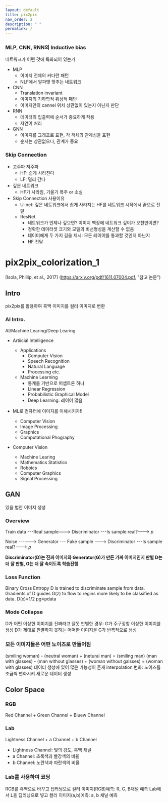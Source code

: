 ```yaml
---
layout: default
title: pix2pix
nav_order: 2
description: " "
permalink: /
---
```



### MLP, CNN, RNN의 Inductive bias
네트워크가 어떤 것에 특화되어 있는가
- MLP
  - 이미지 전체의 커다란 패턴
  - NLF에서 알파벳 맞추는 네트워크
- CNN
  - Translation invariant
  - 이미지의 기하학적 위상적 패턴
  - 이미지안의 cannel 위치 상관없이 있는지 아닌지 판단
- RNN
  - 데이터의 입출력에 순서가 중요하게 작용
  - 자연어 처리
- GNN
  - 이미지를 그래프로 표현, 각 객체의 관계성을 표현
  - 순서는 상관없으나, 관계가 중요  

### Skip Connection
- 고주파 저주파
  - HF: 쉽게 사라진다
  - LF: 멀리 간다
- 깊은 네트워크
  - HF가 사라짐, 기울기 폭주 or 소실
- Skip Connection 사용이유
  - U-net: 깊은 네트워크에서 쉽게 사라지는 HF를 네트워크 시작에서 끝으로 전달
  - ResNet
    - 네트워크가 언제나 깊으면? 이미지 백장에 네트워크 깊이가 오천만이면? 
    - 정확한 데이터셋 크기와 모델의 비선형성을 계산할 수 없음
    - 데이터에게 두 가지 길을 제시: 모든 레이어를 통과할 것인지 아닌지
    - HF 전달


# pix2pix_colorization_1
[Isola, Phillip, et al., 2017] (https://arxiv.org/pdf/1611.07004.pdf, "참고 논문")

## Intro
pix2pix를 활용하여 흑백 이미지를 컬러 이미지로 변환

### AI Intro.
AI/Machine Learing/Deep Learing
- Artiicial Intelligence
  - Applications
    - Computer Vision
    - Speech Recognition
    - Natural Language
    - Processing etc.
  - Machine Learning
    - 통계를 기반으로 퍼셉트론 하나
    - Linear Regression
    - Probabilistic Graphical Model
    - Deep Learning: 레이어 많음 

- ML로 컴퓨터에 이미지를 이해시키자!!
  -  Computer Vision
  -  Image Processing
  -  Graphics
  -  Computational Phography

- Computer Vision
  - Machine Learing
  - Mathematics Statistics
  - Roboics
  - Computer Graphics
  - Signal Processing

## GAN
있을 법한 이미지 생성

### Overview
Train data ---Real sample---> Discriminator ---Is sample real?---> *p*

Noise ------> Generator --- Fake sample ---> Discriminator ---Is sample real?---> *p*

**Discriminator(D)는 진짜 이미지와 Generator(G)가 만든 가짜 이미지인지 판별**
**D는 더 잘 판별, G는 더 잘 속이도록 학습진행**

### Loss Function
Binary Cross Entropy
D is trained to discriminate sample from data.
Gradients of D guides G(z) to flow to regins more likely to be classified as data.
D(x)=1/2
pg=pdata

### Mode Collapse
D가 어떤 이상한 이미지를 진짜라고 잘못 판별한 경우: G가 주구장창 이상한 이미지를 생성
D가 제대로 판별하지 못하는 어떠한 이미지을 G가 반복적으로 생성

### 모든 이미지들은 어떤 노이즈로 만들어짐
(smiling woman) - (neutral woman) + (netural man) = (smiling man)
(man with glasses) - (man without glasses) + (woman without galsses) = (woman with glasses)
데이터 생성에 있어 많은 가능성이 존재
interpolation 변화: 노이즈를 조금씩 변화시켜 새로운 데이터 생성

## Color Space
### RGB
Red Channel + Green Channel + Bluew Channel

### Lab
Lightness Channel + a Channel + b Channel
- Lightness Channel: 빛의 강도, 흑백 채널
- a Channel: 초록색과 빨강색의 비율
- b Channel: 노란색과 파란색의 비율

### Lab를 사용하여 코딩
RGB를 흑백으로 바꾸고 딥러닝으로 컬러 이미지(RGB)예측: R, G, B채널 예측
Lab에서 L을 딥러닝으로 넣고 컬러 이미지(a,b)예측: a, b 채널 예측



